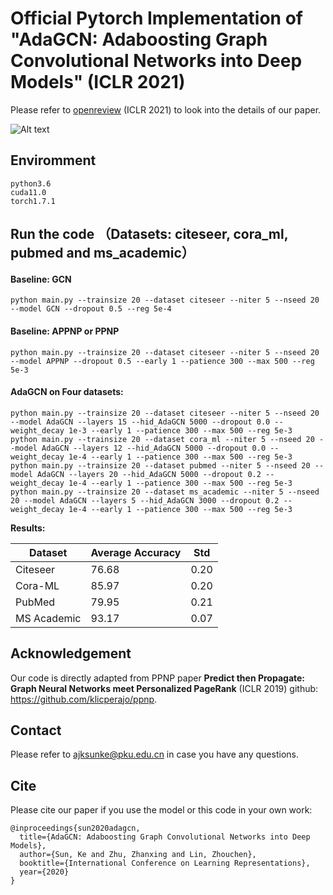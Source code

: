 # Official Pytorch Implementation of "AdaGCN: Adaboosting Graph Convolutional Networks into Deep Models" (ICLR 2021)

Please refer to [openreview](https://openreview.net/forum?id=QkRbdiiEjM) (ICLR 2021) to look into the details of our paper.

![Alt text](https://github.com/datake/AdaGCN/raw/main/AdaGCN.png)


## Enviromment

```
python3.6  
cuda11.0  
torch1.7.1
```

## Run the code （Datasets: citeseer, cora_ml, pubmed and ms_academic）



#### Baseline: GCN

```
python main.py --trainsize 20 --dataset citeseer --niter 5 --nseed 20 --model GCN --dropout 0.5 --reg 5e-4
```

#### Baseline: APPNP or PPNP

```
python main.py --trainsize 20 --dataset citeseer --niter 5 --nseed 20 --model APPNP --dropout 0.5 --early 1 --patience 300 --max 500 --reg 5e-3
```

#### AdaGCN on Four datasets:

```
python main.py --trainsize 20 --dataset citeseer --niter 5 --nseed 20 --model AdaGCN --layers 15 --hid_AdaGCN 5000 --dropout 0.0 --weight_decay 1e-3 --early 1 --patience 300 --max 500 --reg 5e-3   
python main.py --trainsize 20 --dataset cora_ml --niter 5 --nseed 20 --model AdaGCN --layers 12 --hid_AdaGCN 5000 --dropout 0.0 --weight_decay 1e-4 --early 1 --patience 300 --max 500 --reg 5e-3   
python main.py --trainsize 20 --dataset pubmed --niter 5 --nseed 20 --model AdaGCN --layers 20 --hid_AdaGCN 5000 --dropout 0.2 --weight_decay 1e-4 --early 1 --patience 300 --max 500 --reg 5e-3   
python main.py --trainsize 20 --dataset ms_academic --niter 5 --nseed 20 --model AdaGCN --layers 5 --hid_AdaGCN 3000 --dropout 0.2 --weight_decay 1e-4 --early 1 --patience 300 --max 500 --reg 5e-3
```

**Results:** 

| Dataset  | Average Accuracy | Std |
| ------------- | ------------- | ------------- |
| Citeseer  | 76.68  | 0.20  |
| Cora-ML  | 85.97  | 0.20  |
| PubMed  | 79.95  | 0.21  |
| MS Academic  | 93.17  | 0.07  |

## Acknowledgement

Our code is directly adapted from PPNP paper **Predict then Propagate: Graph Neural Networks meet Personalized PageRank** (ICLR 2019) github: https://github.com/klicperajo/ppnp.

## Contact

Please refer to ajksunke@pku.edu.cn in case you have any questions. 

## Cite
Please cite our paper if you use the model or this code in your own work:
```
@inproceedings{sun2020adagcn,
  title={AdaGCN: Adaboosting Graph Convolutional Networks into Deep Models},
  author={Sun, Ke and Zhu, Zhanxing and Lin, Zhouchen},
  booktitle={International Conference on Learning Representations},
  year={2020}
}
```
